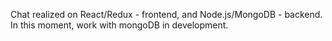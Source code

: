 Chat realized on React/Redux - frontend, and Node.js/MongoDB - backend.
In this moment, work with mongoDB in development.
